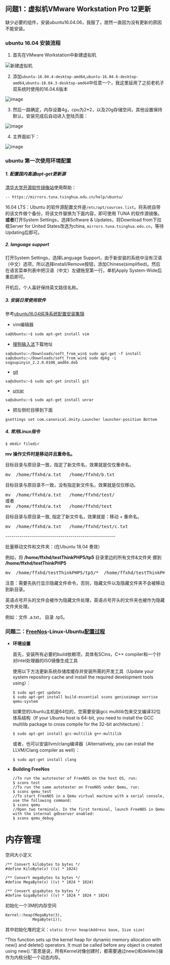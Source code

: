## 问题1：虚拟机VMware Workstation Pro 12更新

缺少必要的组件，安装ubuntu16.04.06，我服了，居然一直因为没有更新的原因不能安装。

### ubuntu 16.04 安装流程

1. 首先在VMware Workstation中新建虚拟机

![新建虚拟机](./MarkdownImage/m_new.jpg?raw=true)

2. 添加```ubuntu-16.04.4-desktop-amd64```,```ubuntu-16.04.6-desktop-amd64```,```ubuntu-18.04.3-desktop-amd64```中任意一个，我这里延用了之前老机子双系统时使用的16.04.6版本

![image](./MarkdownImage/ubuntu_image.jpg?raw=true)


3. 然后一路确定，内存设置4g，cpu为2*2，以及20g存储空间，其他设置保持默认，安装完成后自动进入登陆页面：

![image](./MarkdownImage/ubuntu16_bulid.jpg)

4. 主界面如下：

![image](./MarkdownImage/system_page.jpg?raw=true)

### ubuntu 第一次使用环境配置

##### 1. 配置国内高速apt-get更新源

[清华大学开源软件镜像站](https://mirrors.tuna.tsinghua.edu.cn/help/ubuntu/)使用帮助：

```
-- https://mirrors.tuna.tsinghua.edu.cn/help/ubuntu/
```
16.04 LTS：Ubuntu 的软件源配置文件是```/etc/apt/sources.list```。将系统自带的该文件做个备份，将该文件替换为下面内容，即可使用 TUNA 的软件源镜像。**或者**打开System Settings，选择Software & Updates，将Download from下拉框Server for United States改选为china, ```mirrors.tuna.tsinghua.edu.cn```，等待Updating后即可。

##### 2. language support

打开System Settings，选择Language Support，由于新安装的系统中没有汉语（中文）选项，所以选择install/Remove按钮，添加Chinese(simplified)。然后在语言菜单列表中把汉语（中文）左键拖至第一行，单机Apply System-Wide后重启即可。

开机后，个人喜好保持英文路径名称。

##### 3. 安装日常使用软件
参考[ubuntu16.04纯净系统配置安装集锦](https://blog.csdn.net/qq_29630271/article/details/79042327)
- vim编辑器
```
sa@Ubuntu:~$ sudo apt-get install vim
```
- [搜狗输入法](https://pinyin.sogou.com/linux/)下载地址
```
sa@ubuntu:~/Downloads/soft_from_win$ sudo apt-get -f install
sa@ubuntu:~/Downloads/soft_from_win$ sudo dpkg -i sogoupinyin_2.2.0.0108_amd64.deb
```
- [git]()
```
sa@ubuntu:~$ sudo apt-get install git
```
- [unrar]()
```
sa@ubuntu:~$ sudo apt-get install unrar
```
- 把左侧栏目移到下面
```
gsettings set com.canonical.Unity.Launcher launcher-position Bottom
```

##### 4. 常用Linux指令
```
$ mkdir filedir
```

<div id="postcomments"   >
<p><strong>mv 操作文件时是移动并且重命名。</strong></p>

<p>目标目录与原目录一致，指定了新文件名，效果就是仅仅重命名。</p>
<pre>mv  /home/ffxhd/a.txt   /home/ffxhd/b.txt    </pre>

<p>目标目录与原目录不一致，没有指定新文件名，效果就是仅仅移动。</p>
<pre>mv  /home/ffxhd/a.txt   /home/ffxhd/test/ 
或者
mv  /home/ffxhd/a.txt   /home/ffxhd/test </pre>

<p>目标目录与原目录一致, 指定了新文件名，效果就是：移动 + 重命名。</p>
<pre>mv  /home/ffxhd/a.txt   /home/ffxhd/test/c.txt</pre>

<p>------------------------------------------------------</p>

<p>批量移动文件和文件夹：(在Ubuntu 18.04 奏效）</p>

<p>例如，将 <strong>/home/ffxhd/testThinkPHP5/tp5</strong> 目录里边的所有文件&文件夹   挪到  <strong>/home/ffxhd/testThinkPHP5</strong> </p>

<pre>mv  /home/ffxhd/testThinkPHP5/tp5/*  /home/ffxhd/testThinkPHP5</pre>

<p>注意：需要先执行显示隐藏文件命令，否则，隐藏文件以及隐藏文件夹不会被移动到新目录。</p>

<p>英语点号开头的文件会被作为隐藏文件处理，英语点号开头的文件夹也被作为隐藏文件夹处理。</p>

<p>例如：文件 <span class="marked">.a.txt</span>， 目录 <span class="marked">.tp5</span>。</p>
	<div class="pagenav">
			</div>
</div>


### 问题二：[FreeNos](http://www.freenos.org/)-Linux-Ubuntu[配置过程](https://github.com/nieklinnenbank/FreeNOS)

- **环境设置**

    首先，安装所有必要的build依赖项，具体有SCins，C++ compiler和一个针对Intel处理器的ISO镜像生成工具

    使用以下方法更新系统存储库缓存并安装所需的开发工具（Update your system repository cache and install the required development tools using）：

    ```
    $ sudo apt-get update
    $ sudo apt-get install build-essential scons genisoimage xorriso qemu-system
    ```
    如果您的Ubuntu主机是64位的，您需要安装gcc multilib包来交叉编译32位体系结构（If your Ubuntu host is 64-bit, you need to install the GCC multilib package to cross compile for the 32-bit architecture）：
    ```
    $ sudo apt-get install gcc-multilib g++-multilib
    ```
    或者，也可以安装llvm/clang编译器（Alternatively, you can install the LLVM/Clang compiler as well）：
    ```
    $ sudo apt-get install clang
    ```
- **Building FreeNos**

    ```
    //To run the autotester of FreeNOS on the host OS, run:
    $ scons test
    //To run the same autotester on FreeNOS under Qemu, run:
    $ scons qemu_test
    //To start FreeNOS in a Qemu virtual machine with a serial console, use the following command:
    $ scons qemu
    //Open two terminals. In the first terminal, launch FreeNOS in Qemu with the internal gdbserver enabled:
    $ scons qemu_debug
    ```

# 内存管理

空间大小定义

```
/** Convert kilobytes to bytes */
#define KiloByte(v) ((v) * 1024)

/** Convert megabytes to bytes */
#define MegaByte(v) ((v) * 1024 * 1024)

/** Convert gigabytes to bytes */
#define GigaByte(v) ((v) * 1024 * 1024 * 1024)
```

初始化一个3M的内存空间

```
Kernel::heap(MegaByte(3),
            MegaByte(1));
```

其中初始化堆的定义：```static Error heap(Address base, Size size)```

“This function sets up the kernel heap for dynamic memory allocation with new() and delete() operators. It must be called before any object is created using new().”意思是说，所有Kernel对像创建时，都需要通过new()和delete()操作为内核分配一个动态内存。